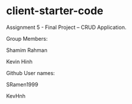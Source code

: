 # client-starter-code

Assignment 5 - Final Project – CRUD Application.

Group Members:

Shamim Rahman

Kevin Hinh

Github User names:

SRamen1999

KevHnh
